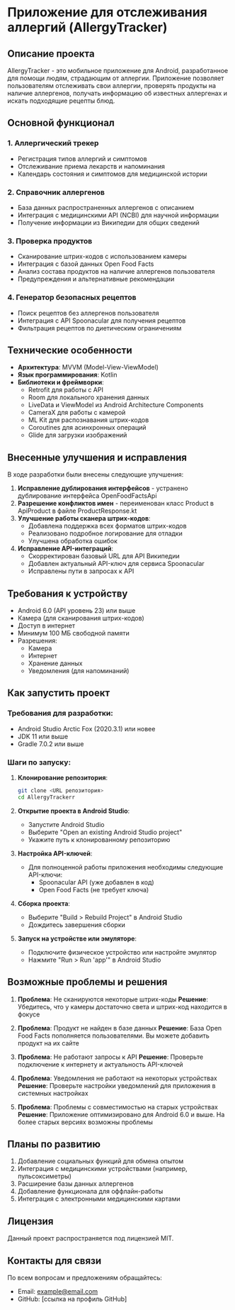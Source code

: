 # Приложение для отслеживания аллергий (AllergyTracker)

## Описание проекта

AllergyTracker - это мобильное приложение для Android, разработанное для помощи людям, страдающим от аллергии. Приложение позволяет пользователям отслеживать свои аллергии, проверять продукты на наличие аллергенов, получать информацию об известных аллергенах и искать подходящие рецепты блюд.

## Основной функционал

### 1. Аллергический трекер
- Регистрация типов аллергий и симптомов
- Отслеживание приема лекарств и напоминания
- Календарь состояния и симптомов для медицинской истории

### 2. Справочник аллергенов
- База данных распространенных аллергенов с описанием
- Интеграция с медицинскими API (NCBI) для научной информации
- Получение информации из Википедии для общих сведений

### 3. Проверка продуктов
- Сканирование штрих-кодов с использованием камеры
- Интеграция с базой данных Open Food Facts
- Анализ состава продуктов на наличие аллергенов пользователя
- Предупреждения и альтернативные рекомендации

### 4. Генератор безопасных рецептов
- Поиск рецептов без аллергенов пользователя
- Интеграция с API Spoonacular для получения рецептов
- Фильтрация рецептов по диетическим ограничениям

## Технические особенности

- **Архитектура**: MVVM (Model-View-ViewModel)
- **Язык программирования**: Kotlin
- **Библиотеки и фреймворки**:
  - Retrofit для работы с API
  - Room для локального хранения данных
  - LiveData и ViewModel из Android Architecture Components
  - CameraX для работы с камерой
  - ML Kit для распознавания штрих-кодов
  - Coroutines для асинхронных операций
  - Glide для загрузки изображений

## Внесенные улучшения и исправления

В ходе разработки были внесены следующие улучшения:

1. **Исправление дублирования интерфейсов** - устранено дублирование интерфейса OpenFoodFactsApi
2. **Разрешение конфликтов имен** - переименован класс Product в ApiProduct в файле ProductResponse.kt
3. **Улучшение работы сканера штрих-кодов**:
   - Добавлена поддержка всех форматов штрих-кодов
   - Реализовано подробное логирование для отладки
   - Улучшена обработка ошибок
4. **Исправление API-интеграций**:
   - Скорректирован базовый URL для API Википедии
   - Добавлен актуальный API-ключ для сервиса Spoonacular
   - Исправлены пути в запросах к API

## Требования к устройству

- Android 6.0 (API уровень 23) или выше
- Камера (для сканирования штрих-кодов)
- Доступ в интернет
- Минимум 100 МБ свободной памяти
- Разрешения:
  - Камера
  - Интернет
  - Хранение данных
  - Уведомления (для напоминаний)

## Как запустить проект

### Требования для разработки:
- Android Studio Arctic Fox (2020.3.1) или новее
- JDK 11 или выше
- Gradle 7.0.2 или выше

### Шаги по запуску:

1. **Клонирование репозитория**:
   ```bash
   git clone <URL репозитория>
   cd AllergyTrackerr
   ```

2. **Открытие проекта в Android Studio**:
   - Запустите Android Studio
   - Выберите "Open an existing Android Studio project"
   - Укажите путь к клонированному репозиторию

3. **Настройка API-ключей**:
   - Для полноценной работы приложения необходимы следующие API-ключи:
     - Spoonacular API (уже добавлен в код)
     - Open Food Facts (не требует ключа)

4. **Сборка проекта**:
   - Выберите "Build > Rebuild Project" в Android Studio
   - Дождитесь завершения сборки

5. **Запуск на устройстве или эмуляторе**:
   - Подключите физическое устройство или настройте эмулятор
   - Нажмите "Run > Run 'app'" в Android Studio

## Возможные проблемы и решения

1. **Проблема**: Не сканируются некоторые штрих-коды
   **Решение**: Убедитесь, что у камеры достаточно света и штрих-код находится в фокусе

2. **Проблема**: Продукт не найден в базе данных
   **Решение**: База Open Food Facts пополняется пользователями. Вы можете добавить продукт на их сайте

3. **Проблема**: Не работают запросы к API
   **Решение**: Проверьте подключение к интернету и актуальность API-ключей

4. **Проблема**: Уведомления не работают на некоторых устройствах
   **Решение**: Проверьте настройки уведомлений для приложения в системных настройках

5. **Проблема**: Проблемы с совместимостью на старых устройствах
   **Решение**: Приложение оптимизировано для Android 6.0 и выше. На более старых версиях возможны проблемы

## Планы по развитию

1. Добавление социальных функций для обмена опытом
2. Интеграция с медицинскими устройствами (например, пульсоксиметры)
3. Расширение базы данных аллергенов
4. Добавление функционала для оффлайн-работы
5. Интеграция с электронными медицинскими картами

## Лицензия

Данный проект распространяется под лицензией MIT.

## Контакты для связи

По всем вопросам и предложениям обращайтесь:
- Email: example@email.com
- GitHub: [ссылка на профиль GitHub] 